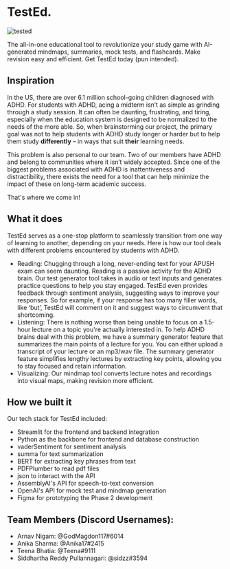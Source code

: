 # TestEd.

![tested](https://user-images.githubusercontent.com/63713718/229340189-276310b0-7d0d-44da-b432-8cea75b9ad9c.png)

The all-in-one educational tool to revolutionize your study game with AI-generated mindmaps, summaries, mock tests, and flashcards. Make revision easy and efficient. Get TestEd today (pun intended).

## Inspiration
In the US, there are over 6.1 million school-going children diagnosed with ADHD. For students with ADHD, acing a midterm isn’t as simple as grinding through a study session. It can often be daunting, frustrating, and tiring, especially when the education system is designed to be normalized to the needs of the more able. So, when brainstorming our project, the primary goal was not to help students with ADHD study longer or harder but to help them study **differently** – in ways that suit **their** learning needs. 

This problem is also personal to our team. Two of our members have ADHD and belong to communities where it isn’t widely accepted. Since one of the biggest problems associated with ADHD is inattentiveness and distractibility, there exists the need for a tool that can help minimize the impact of these on long-term academic success. 

That's where we come in! 

## What it does
TestEd serves as a one-stop platform to seamlessly transition from one way of learning to another, depending on your needs. Here is how our tool deals with different problems encountered by students with ADHD.
- Reading: Chugging through a long, never-ending text for your APUSH exam can seem daunting. Reading is a passive activity for the ADHD brain. Our test generator tool takes in audio or text inputs and generates practice questions to help you stay engaged. TestEd even provides feedback through sentiment analysis, suggesting ways to improve your responses. So for example, if your response has too many filler words, like ‘but’, TestEd will comment on it and suggest ways to circumvent that shortcoming. 
- Listening: There is nothing worse than being unable to focus on a 1.5-hour lecture on a topic you're actually interested in. To help ADHD brains deal with this problem, we have a summary generator feature that summarizes the main points of a lecture for you. You can either upload a transcript of your lecture or an mp3/wav file. The summary generator feature simplifies lengthy lectures by extracting key points, allowing you to stay focused and retain information.
- Visualizing: Our mindmap tool converts lecture notes and recordings into visual maps, making revision more efficient.

## How we built it
Our tech stack for TestEd included:
- Streamlit for the frontend and backend integration
- Python as the backbone for frontend and database construction
- vaderSentiment for sentiment analysis
- summa for text summarization
- BERT for extracting key phrases from text
- PDFPlumber to read pdf files
- json to interact with the API
- AssemblyAI's API for speech-to-text conversion
- OpenAI's API for mock test and mindmap generation
- Figma for prototyping the Phase 2 development

## Team Members (Discord Usernames):
- Arnav Nigam: @GodMagdon117#6014
- Anika Sharma: @Anika17#2415
- Teena Bhatia: @Teena#9111
- Siddhartha Reddy Pullannagari: @sidzz#3594

